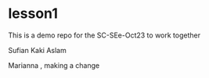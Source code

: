 # lesson1
This is a demo repo for the SC-SEe-Oct23 to work together



Sufian Kaki Aslam

Marianna , making a change
